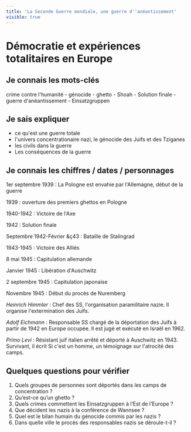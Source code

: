 ```yaml
---
title: 'La Seconde Guerre mondiale, une guerre d''anéantissement'
visible: true
---
```


# Démocratie et expériences totalitaires en Europe

## Je connais les mots-clés

crime contre l'humanité - génocide - ghetto - Shoah - Solution finale - guerre d'anéantissement - Einsatzgruppen

## Je sais expliquer

* ce qu'est une guerre totale
* l'univers concentrationaire nazi, le génocide des Juifs et des Tziganes
* les civils dans la guerre
* Les conséquences de la guerre

## Je connais les chiffres / dates / personnages

1er septembre 1939 : La Pologne est envahie par l'Allemagne, début de la guerre

1939 : ouverture des premiers ghettos en Pologne

1940-1942 : Victoire de l'Axe

1942 : Solution finale

Septembre 1942-Février &ç43 : Bataille de Stalingrad

1943-1945 : Victoire des Alliés

8 mai 1945 : Capitulation allemande

Janvier 1945 : Libération d'Auschwitz

2 septembre 1945 : Capitulation japonaise

Novembre 1945 : Début du procès de Nuremberg

*Heinrich Himmler* : Chef des SS, l'organisation paramilitaire nazie. Il organise l'extermination des Juifs.

*Adolf Eichmann* : Responsable SS chargé de la déportation des Juifs à partir de 1942 en Europe occupée. Il est jugé et exécuté en Israël en 1962.

*Primo Levi* : Résistant juif italien arrêté et déporté à Auschwitz en 1943. Survivant, il écrit Si c'est un homme, un témoignage sur l'atrocité des camps.

## Quelques questions pour vérifier

1. Quels groupes de personnes sont déportés dans les camps de concentration ?
2. Qu’est-ce qu’un ghetto ?
3. Quels crimes commettent les Einsatzgruppen à l’Est de l’Europe ?
4. Que décident les nazis à la conférence de Wannsee ?
5. Quel est le bilan humain du génocide commis par les nazis ?
6. Dans quelle ville le procès des responsables nazis se déroule-t-il ?
